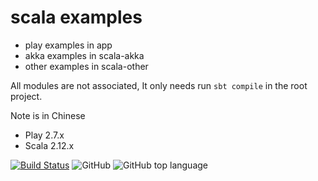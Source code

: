 # scala examples

 - play examples in app
 - akka examples in scala-akka
 - other examples in scala-other
 
All modules are not associated, It only needs run ```sbt compile``` in the root project.

Note is in Chinese


* Play 2.7.x 
* Scala 2.12.x

[![Build Status](https://travis-ci.org/jxnu-liguobin/scala-examples.svg?branch=master)](https://travis-ci.org/jxnu-liguobin/scala-examples)
![GitHub](https://img.shields.io/github/license/jxnu-liguobin/scala-examples.svg)
![GitHub top language](https://img.shields.io/github/languages/top/jxnu-liguobin/scala-examples.svg)